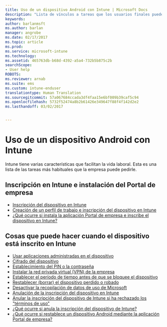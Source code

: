 ```yaml
---
title: Uso de un dispositivo Android con Intune | Microsoft Docs
description: "Lista de vínculos a tareas que los usuarios finales pueden realizar en su dispositivo móvil Android cuando este está inscrito en Intune"
keywords: 
author: barlanmsft
ms.author: barlan
manager: angrobe
ms.date: 02/17/2017
ms.topic: article
ms.prod: 
ms.service: microsoft-intune
ms.technology: 
ms.assetid: 465763db-b68d-4392-a5a4-732b5b875c2b
searchScope:
- User help
ROBOTS: 
ms.reviewer: arnab
ms.suite: ems
ms.custom: intune-enduser
translationtype: Human Translation
ms.sourcegitcommit: 57a067684ccada3df4faa15e6bf009b39caf5c94
ms.openlocfilehash: 5732f52474a8b2b61426e349647f88f4f142d2e2
ms.lasthandoff: 03/02/2017


---
```



# <a name="using-your-android-device-with-intune"></a>Uso de un dispositivo Android con Intune

Intune tiene varias características que facilitan la vida laboral. Esta es una lista de las tareas más habituales que la empresa puede pedirle.

## <a name="enrolling-into-intune-and-installing-the-company-portal"></a>Inscripción en Intune e instalación del Portal de empresa

- [Inscripción del dispositivo en Intune](enroll-your-device-in-Intune-android.md)
- [Creación de un perfil de trabajo e inscripción del dispositivo en Intune](create-a-work-profile-and-enroll-your-device-in-intune-android.md)
- [¿Qué ocurre si instala la aplicación Portal de empresa e inscribe el dispositivo en Intune?](what-happens-if-you-install-the-company-portal-app-and-enroll-your-device-in-intune-android.md)

## <a name="things-you-can-do-when-your-device-is-enrolled-in-intune"></a>Cosas que puede hacer cuando el dispositivo está inscrito en Intune

- [Usar aplicaciones administradas en el dispositivo](use-managed-apps-on-your-device-android.md)
- [Cifrado del dispositivo](encrypt-your-device-android.md)
- [Establecimiento del PIN o la contraseña](set-your-pin-or-password-android.md)
- [Instalar la red privada virtual (VPN) de la empresa](install-your-companys-virtual-private-network-VPN-android.md)
- [Establecer el período de tiempo antes de que se bloquee el dispositivo](set-the-amount-of-time-before-your-device-is-locked-android.md)
- [Restablecer (borrar) el dispositivo perdido o robado](reset-erase-your-device-cpwebsite.md)
- [Desactivar la recopilación de datos de uso de Microsoft](turn-off-microsoft-usage-data-collection-android.md)
- [Anulación de la inscripción del dispositivo en Intune](unenroll-your-device-from-intune-android.md)
- [Anular la inscripción del dispositivo de Intune si ha rechazado los "términos de uso"](unenroll-your-device-from-intune-if-you-declined-terms-of-use-android.md)
- [¿Qué ocurre si anula la inscripción del dispositivo de Intune?](what-happens-if-you-unenroll-your-device-from-intune-android.md)
- [¿Qué ocurre si restablece un dispositivo Android mediante la aplicación Portal de empresa?](what-happens-if-you-reset-your-device-using-the-company-portal-android.md)
<!--- - [What is the Rights Management sharing app?](what-is-the-rms-sharing-app-android.md) --->

